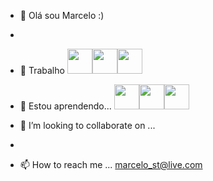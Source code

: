 - 👋 Olá sou Marcelo :)
- 
- 🔭 Trabalho
<img src="https://cdn.jsdelivr.net/gh/devicons/devicon/icons/java/java-original.svg" width="40" height="40"/><img src="https://cdn.jsdelivr.net/gh/devicons/devicon/icons/spring/spring-original-wordmark.svg" width="40" height="40"/><img src="https://cdn.jsdelivr.net/gh/devicons/devicon/icons/mysql/mysql-original-wordmark.svg"  width="40" height="40"/> 

- 🌱 Estou aprendendo...
<img src="https://cdn.jsdelivr.net/gh/devicons/devicon/icons/elixir/elixir-original-wordmark.svg" width="40" height="40" /><img src="https://cdn.jsdelivr.net/gh/devicons/devicon/icons/react/react-original-wordmark.svg" width="40" height="40" /><img src="https://cdn.jsdelivr.net/gh/devicons/devicon/icons/typescript/typescript-plain.svg"  width="40" height="40"/>       
          
- 💞️ I’m looking to collaborate on ...
- 
- 📫 How to reach me ...
marcelo_st@live.com

<!---
marcelo-s-teixeira/marcelo-s-teixeira is a ✨ special ✨ repository because its `README.md` (this file) appears on your GitHub profile.
You can click the Preview link to take a look at your changes.
--->
